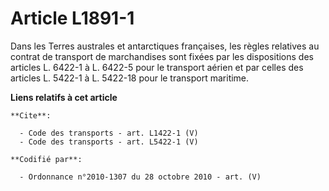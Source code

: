 # Article L1891-1

Dans les Terres australes et antarctiques françaises, les règles relatives au contrat de transport de marchandises sont
fixées par les dispositions des articles L. 6422-1 à L. 6422-5 pour le transport aérien et par celles des articles L. 5422-1
à L. 5422-18 pour le transport maritime.

**Liens relatifs à cet article**

	**Cite**:

	  - Code des transports - art. L1422-1 (V)
	  - Code des transports - art. L5422-1 (V)

	**Codifié par**:

	  - Ordonnance n°2010-1307 du 28 octobre 2010 - art. (V)

